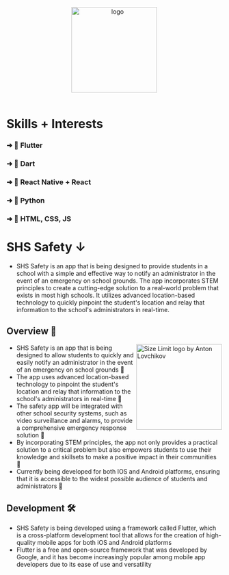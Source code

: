 <div align="center">

  <img src="https://user-images.githubusercontent.com/128609917/231065561-1c996888-321d-4ef4-a7e9-3bdc6edf2f94.png" alt="logo" width="200" height="auto" />
 
</div>

<br />
 
# Skills + Interests

### ➜ 📱 Flutter
### ➜ 🎯 Dart
### ➜ 🔩 React Native + React
### ➜ 🐍 Python
### ➜ 🎨 HTML, CSS, JS

# SHS Safety ↓

<p align="center">

* SHS Safety is an app that is being designed to provide students in a school with a simple and effective way to notify an administrator in the event of an emergency on school grounds. The app incorporates STEM principles to create a cutting-edge solution to a real-world problem that exists in most high schools. It utilizes advanced location-based technology to quickly pinpoint the student's location and relay that information to the school's administrators in real-time. 

</p>
    
## Overview 👀 

<div>

<img src="https://user-images.githubusercontent.com/128609917/231061533-cbbdbad4-9f98-43ed-bd73-03104e5741b8.png" align="right" alt="Size Limit logo by Anton Lovchikov" width="200">

* SHS Safety is an app that is being designed to allow students to quickly and easily notify an administrator in the event of an emergency on school grounds 🏫 
* The app uses advanced location-based technology to pinpoint the student's location and relay that information to the school's administrators in real-time 📍 
* The safety app will be integrated with other school security systems, such as video surveillance and alarms, to provide a comprehensive emergency response solution 🚨 
* By incorporating STEM principles, the app not only provides a practical solution to a critical problem but also empowers students to use their knowledge and skillsets to make a positive impact in their communities 🧠 
* Currently being developed for both IOS and Android platforms, ensuring that it is accessible to the widest possible audience of students and administrators 📱 

## Development 🛠️ 

* SHS Safety is being developed using a framework called Flutter, which is a cross-platform development tool that allows for the creation of high-quality mobile apps for both iOS and Android platforms
* Flutter is a free and open-source framework that was developed by Google, and it has become increasingly popular among mobile app developers due to its ease of use and versatility 

</div>







